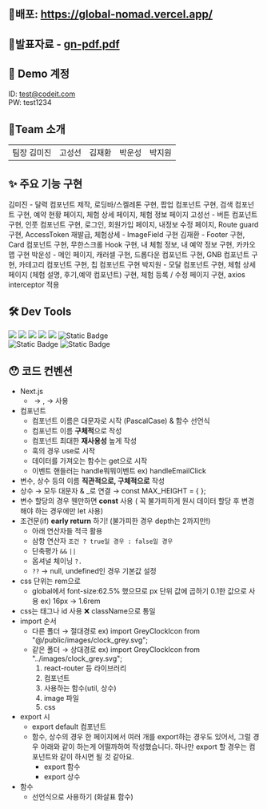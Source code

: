 ## 🔗배포: https://global-nomad.vercel.app/<br/>
## 💢발표자료 - [gn-pdf.pdf](https://github.com/Codeit-sprint2-4-5/global-nomad/files/15177996/gn-pdf.pdf)
## 🔑 Demo 계정
ID: test@codeit.com <br>
PW: test1234 <br>
## 🚻Team 소개

<table>
  <tbody>
    <tr>
      <td>
        팀장 김미진
      </td>
      <td>
        고성선
      </td>
      <td>
        김재환
      </td>
      <td>
        박운성
      </td>
      <td>
        박지원
      </td>
    </tr>
  </tbody>
</table>

## ✨ 주요 기능 구현
김미진 - 달력 컴포넌트 제작, 로딩바/스켈레톤 구현, 팝업 컴포넌트 구현, 검색 컴포넌트 구현, 예약 현황 페이지, 체험 상세 페이지, 체험 정보 페이지
고성선 - 버튼 컴포넌트 구현, 인풋 컴포넌트 구현, 로그인, 회원가입 페이지, 내정보 수정 페이지, Route guard 구현, AccessToken 재발급, 체험상세 - ImageField 구현
김재환 - Footer 구현, Card 컴포넌트 구현, 무한스크롤 Hook 구현, 내 체험 정보, 내 예약 정보 구현, 카카오맵 구현
박운성 - 메인 페이지, 캐러셀 구현, 드롭다운 컴포넌트 구현, GNB 컴포넌트 구현, 카테고리 컴포넌트 구현, 칩 컴포넌트 구현
박지원 - 모달 컴포넌트 구현, 체험 상세 페이지 (체험 설명, 후기,예약 컴포넌트) 구현, 체험 등록 / 수정 페이지 구현, axios interceptor 적용

## 🛠️ Dev Tools
<img src="https://img.shields.io/badge/next.js-000000?style=for-the-badge&logo=next.js&logoColor=white"> <img src="https://img.shields.io/badge/axios-5A29E4?style=for-the-badge&logo=axios&logoColor=white"> <img src="https://img.shields.io/badge/reacthookform-EC5990?style=for-the-badge&logo=reacthookform&logoColor=white"> <img src="https://img.shields.io/badge/Zustand-F36D00?style=for-the-badge&logo=&logoColor=white"> <img src="https://img.shields.io/badge/SCSS-CC6699?style=for-the-badge&logo=sass&logoColor=white"> <img alt="Static Badge" src="https://img.shields.io/badge/ReactQuery-FF4154?style=for-the-badge"><br/>
<img alt="Static Badge" src="https://img.shields.io/badge/TypeScript-3178C6?style=for-the-badge&logo=TypeScript&logoColor=white"> <img alt="Static Badge" src="https://img.shields.io/badge/KakaoMaps-FFCD00?style=for-the-badge">


## 😯 코드 컨벤션
- Next.js
    - <img> → <Image>,<a> → <Link> 사용
- 컴포넌트
    - 컴포넌트 이름은 대문자로 시작 (PascalCase) & 함수 선언식
    - 컴포넌트 이름 **구체적**으로 작성
    - 컴포넌트 최대한 **재사용성** 높게 작성
    - 훅의 경우 use로 시작
    - 데이터를 가져오는 함수는 get으로 시작
    - 이벤트 핸들러는 handle뭐뭐이벤트 ex) handleEmailClick
- 변수, 상수 등의 이름 **직관적으로, 구체적으로** 작성
- 상수 → 모두 대문자 & _로 연결 → const MAX_HEIGHT = { };
- 변수 할당의 경우 웬만하면 **const** 사용 ( 꼭 불가피하게 원시 데이터 할당 후 변경해야 하는 경우에만 let 사용)
- 조건문(if) **early return** 하기! (불가피한 경우 depth는 2까지만!)
    - 아래 연산자들 적극 활용
    - 삼항 연산자 `조건 ? true일 경우 : false일 경우`
    - 단축평가 `&&` `||`
    - 옵셔널 체이닝 `?.`
    - `??` → null, undefined인 경우 기본값 설정
- css 단위는 rem으로
    - global에서 font-size:62.5% 했으므로 px 단위 값에 곱하기 0.1한 값으로 사용 
    ex) 16px → 1.6rem
- css는 태그나 id 사용 ❌ className으로 통일
- import 순서
    - 다른 폴더 → 절대경로 ex) import GreyClockIcon from "@/public/images/clock_grey.svg";
    - 같은 폴더 → 상대경로 ex) import GreyClockIcon from "../images/clock_grey.svg";
        1. react-router 등 라이브러리
        2. 컴포넌트
        3. 사용하는 함수(util, 상수)
        4. image 파일
        5. css
- export 시
    - export default 컴포넌트
    - 함수, 상수의 경우 한 페이지에서 여러 개를 export하는 경우도 있어서, 그럴 경우 아래와 같이 하는게 어떨까하여 작성했습니다. 하나만 export 할 경우는 컴포넌트와 같이 하시면 될 것 같아요.
        - export 함수
        - export 상수
- 함수
    - 선언식으로 사용하기 (화살표 함수)


